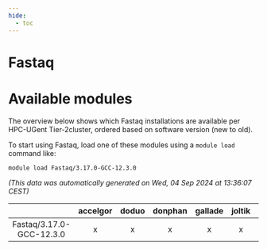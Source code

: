 ```yaml
---
hide:
  - toc
---
```


Fastaq
======

# Available modules


The overview below shows which Fastaq installations are available per HPC-UGent Tier-2cluster, ordered based on software version (new to old).

To start using Fastaq, load one of these modules using a `module load` command like:

```shell
module load Fastaq/3.17.0-GCC-12.3.0
```

*(This data was automatically generated on Wed, 04 Sep 2024 at 13:36:07 CEST)*  

| |accelgor|doduo|donphan|gallade|joltik|shinx|skitty|
| :---: | :---: | :---: | :---: | :---: | :---: | :---: | :---: |
|Fastaq/3.17.0-GCC-12.3.0|x|x|x|x|x|x|x|
